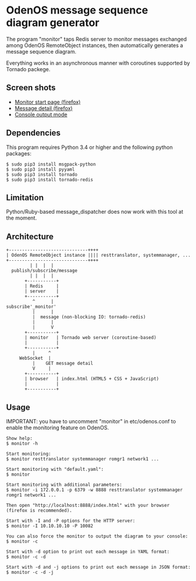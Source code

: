OdenOS message sequence diagram generator
=========================================

The program "monitor" taps Redis server to monitor messages exchanged among OdenOS RemoteObject instances, then automatically generates a message sequence diagram.

Everything works in an asynchronous manner with coroutines supported by Tornado packege.

Screen shots
------------
- [Monitor start page (firefox)](doc/start.png)
- [Message detail (firefox)](doc/detail.png)
- [Console output mode](doc/console.png)

Dependencies
------------

This program requires Python 3.4 or higher and the following python packages:
```
$ sudo pip3 install msgpack-python
$ sudo pip3 install pyyaml
$ sudo pip3 install tornado
$ sudo pip3 install tornado-redis
```

Limitation
----------
Python/Ruby-based message_dispatcher does now work with this tool at the moment.

Architecture
------------
```
+------------------------------++++
| OdenOS RemoteObject instance |||| resttranslator, systemmanager, ...
+------------------------------++++
         | |  |  |
  publish/subscribe/message
         | |  |  |
       +-----------+
       | Redis     |
       | server    |
       +-----------+
          ^      |
subscribe'_monitor'
          |      |
          |  message (non-blocking IO: tornado-redis)
          |      |
          |      V
       +-----------+
       | monitor   | Tornado web server (coroutine-based)
       |           |
       +-----------+
          |     ^
     WebSocket  |
          |    GET message detail
          V     |
       +-----------+
       | browser   | index.html (HTML5 + CSS + JavaScript)
       |           |
       +-----------+
```


Usage
-----

IMPORTANT: you have to uncomment "monitor" in etc/odenos.conf to enable the monitoring feature on OdenOS.

```
Show help:
$ monitor -h

Start monitoring:
$ monitor resttranslator systemmanager romgr1 network1 ...

Start monitoring with "default.yaml":
$ monitor

Start monitoring with additional parameters:
$ monitor -i 172.0.0.1 -p 6379 -w 8888 resttranslator systemmanager romgr1 network1 ...

Then open "http://localhost:8888/index.html" with your browser (firefox is recommended).

Start with -I and -P options for the HTTP server:
$ monitor -I 10.10.10.10 -P 10082

You can also force the monitor to output the diagram to your console:
$ monitor -c

Start with -d option to print out each message in YAML format:
$ monitor -c -d

Start with -d and -j options to print out each message in JSON format:
$ monitor -c -d -j
```
